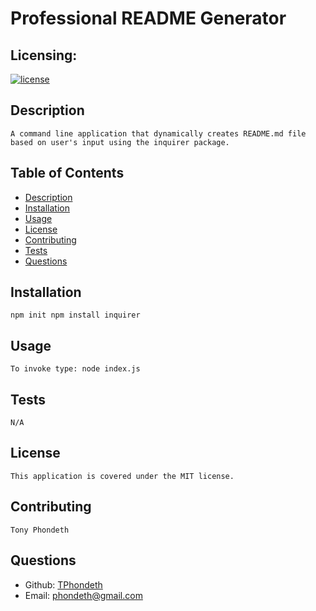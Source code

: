 
  # Professional README Generator

  ## Licensing:
  [![license](https://img.shields.io/badge/license-MIT-brightgreen)](https://shields.io)

  ## Description
    A command line application that dynamically creates README.md file based on user's input using the inquirer package.

  ## Table of Contents
  - [Description](#description)
  - [Installation](#installation)
  - [Usage](#usage)
  - [License](#license)
  - [Contributing](#contributing)
  - [Tests](#tests)
  - [Questions](#questions)

  ## Installation
    npm init npm install inquirer

  ## Usage 
    To invoke type: node index.js

  ## Tests
    N/A

  ## License
    This application is covered under the MIT license.

  ## Contributing
    Tony Phondeth

  ## Questions
  - Github: [TPhondeth](https://github.com/TPhondeth)
  - Email: phondeth@gmail.com
